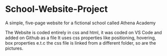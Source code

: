 # School-Website-Project
A simple, five-page website for a fictional school called Athena Academy

The Website is coded entirely in css and html, it was coded on VS Code and added on Github as a file
It uses css properties like positioning, hovering, box properties e.t.c
the css file is linked from a different folder, so are the pictures.
